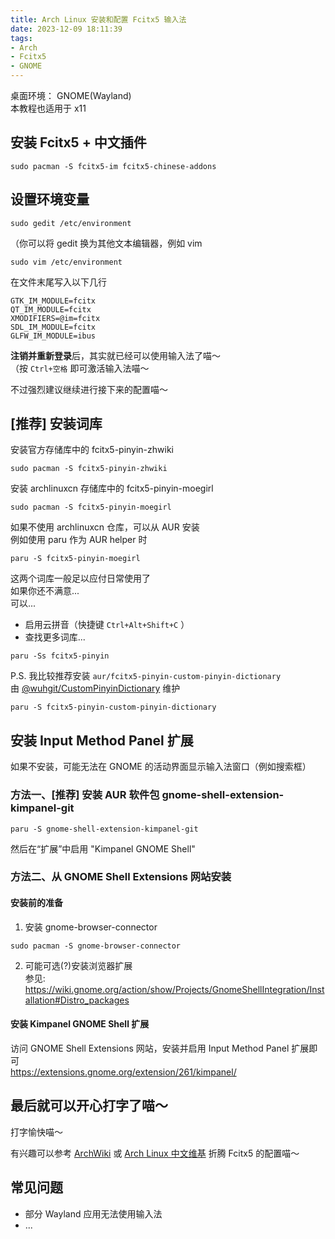 ```yaml
---
title: Arch Linux 安装和配置 Fcitx5 输入法
date: 2023-12-09 18:11:39
tags:
- Arch
- Fcitx5
- GNOME
---
```


桌面环境：
GNOME(Wayland)  
本教程也适用于 x11

## 安装 Fcitx5  + 中文插件
```
sudo pacman -S fcitx5-im fcitx5-chinese-addons
```

## 设置环境变量
```
sudo gedit /etc/environment
```
（你可以将 gedit 换为其他文本编辑器，例如 vim
```
sudo vim /etc/environment
```
在文件末尾写入以下几行
```
GTK_IM_MODULE=fcitx
QT_IM_MODULE=fcitx
XMODIFIERS=@im=fcitx
SDL_IM_MODULE=fcitx
GLFW_IM_MODULE=ibus
```

**注销并重新登录**后，其实就已经可以使用输入法了喵～  
（按 `Ctrl+空格` 即可激活输入法喵～

不过强烈建议继续进行接下来的配置喵～

## [推荐] 安装词库

安装官方存储库中的 fcitx5-pinyin-zhwiki
```
sudo pacman -S fcitx5-pinyin-zhwiki
```

安装 archlinuxcn 存储库中的 fcitx5-pinyin-moegirl
```
sudo pacman -S fcitx5-pinyin-moegirl
```
如果不使用 archlinuxcn 仓库，可以从 AUR 安装  
例如使用 paru 作为 AUR helper 时
```
paru -S fcitx5-pinyin-moegirl
```

这两个词库一般足以应付日常使用了  
如果你还不满意...  
可以...
- 启用云拼音（快捷键 `Ctrl+Alt+Shift+C` ）
- 查找更多词库...
```
paru -Ss fcitx5-pinyin
```

P.S. 我比较推荐安装 `aur/fcitx5-pinyin-custom-pinyin-dictionary`  
由 [@wuhgit/CustomPinyinDictionary](https://github.com/wuhgit/CustomPinyinDictionary) 维护
```
paru -S fcitx5-pinyin-custom-pinyin-dictionary
```

## 安装 Input Method Panel 扩展

如果不安装，可能无法在 GNOME 的活动界面显示输入法窗口（例如搜索框）

### 方法一、[推荐] 安装 AUR 软件包 gnome-shell-extension-kimpanel-git

```
paru -S gnome-shell-extension-kimpanel-git
```

然后在“扩展”中启用 "Kimpanel GNOME Shell"

### 方法二、从 GNOME Shell Extensions 网站安装

#### 安装前的准备

1. 安装 gnome-browser-connector
```
sudo pacman -S gnome-browser-connector
```

2. 可能可选(?)安装浏览器扩展  
参见: https://wiki.gnome.org/action/show/Projects/GnomeShellIntegration/Installation#Distro_packages

#### 安装 Kimpanel GNOME Shell 扩展
访问 GNOME Shell Extensions 网站，安装并启用 Input Method Panel 扩展即可  
https://extensions.gnome.org/extension/261/kimpanel/

## 最后就可以开心打字了喵～

打字愉快喵～

有兴趣可以参考 [ArchWiki](https://wiki.archlinux.org/title/Fcitx5) 或 [Arch Linux 中文维基](https://wiki.archlinuxcn.org/wiki/Fcitx5) 折腾 Fcitx5 的配置喵～

## 常见问题

- 部分 Wayland 应用无法使用输入法
- ...